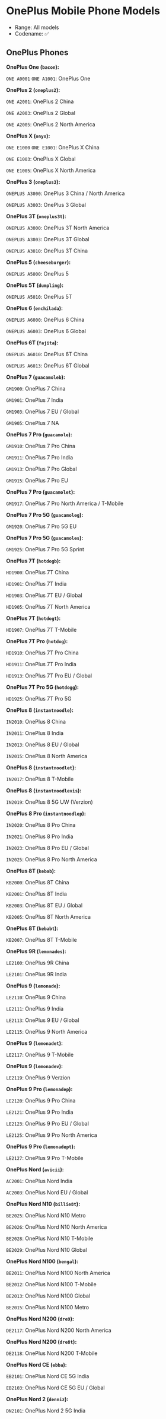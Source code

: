 # OnePlus Mobile Phone Models

- Range: All models
- Codename: ✅

## OnePlus Phones

**OnePlus One (`bacon`):**

`ONE A0001` `ONE A1001`: OnePlus One

**OnePlus 2 (`oneplus2`):**

`ONE A2001`: OnePlus 2 China

`ONE A2003`: OnePlus 2 Global

`ONE A2005`: OnePlus 2 North America

**OnePlus X (`onyx`):**

`ONE E1000` `ONE E1001`: OnePlus X China

`ONE E1003`: OnePlus X Global

`ONE E1005`: OnePlus X North America

**OnePlus 3 (`oneplus3`):**

`ONEPLUS A3000`: OnePlus 3 China / North America

`ONEPLUS A3003`: OnePlus 3 Global

**OnePlus 3T (`oneplus3t`):**

`ONEPLUS A3000`: OnePlus 3T North America

`ONEPLUS A3003`: OnePlus 3T Global

`ONEPLUS A3010`: OnePlus 3T China

**OnePlus 5 (`cheeseburger`):**

`ONEPLUS A5000`: OnePlus 5

**OnePlus 5T (`dumpling`):**

`ONEPLUS A5010`: OnePlus 5T

**OnePlus 6 (`enchilada`):**

`ONEPLUS A6000`: OnePlus 6 China

`ONEPLUS A6003`: OnePlus 6 Global

**OnePlus 6T (`fajita`):**

`ONEPLUS A6010`: OnePlus 6T China

`ONEPLUS A6013`: OnePlus 6T Global

**OnePlus 7 (`guacamoleb`):**

`GM1900`: OnePlus 7 China

`GM1901`: OnePlus 7 India

`GM1903`: OnePlus 7 EU / Global

`GM1905`: OnePlus 7 NA

**OnePlus 7 Pro (`guacamole`):**

`GM1910`: OnePlus 7 Pro China

`GM1911`: OnePlus 7 Pro India

`GM1913`: OnePlus 7 Pro Global
 
`GM1915`: OnePlus 7 Pro EU

**OnePlus 7 Pro (`guacamolet`):**

`GM1917`: OnePlus 7 Pro North America / T-Mobile

**OnePlus 7 Pro 5G (`guacamoleg`):**

`GM1920`: OnePlus 7 Pro 5G EU

**OnePlus 7 Pro 5G (`guacamoles`):**

`GM1925`: OnePlus 7 Pro 5G Sprint

**OnePlus 7T (`hotdogb`):**

`HD1900`: OnePlus 7T China

`HD1901`: OnePlus 7T India

`HD1903`: OnePlus 7T EU / Global

`HD1905`: OnePlus 7T North America

**OnePlus 7T (`hotdogt`):**

`HD1907`: OnePlus 7T T-Mobile

**OnePlus 7T Pro (`hotdog`):**

`HD1910`: OnePlus 7T Pro China

`HD1911`: OnePlus 7T Pro India

`HD1913`: OnePlus 7T Pro EU / Global

**OnePlus 7T Pro 5G (`hotdogg`):**

`HD1925`: OnePlus 7T Pro 5G

**OnePlus 8 (`instantnoodle`):**

`IN2010`: OnePlus 8 China

`IN2011`: OnePlus 8 India

`IN2013`: OnePlus 8 EU / Global

`IN2015`: OnePlus 8 North America

**OnePlus 8 (`instantnoodlet`):**

`IN2017`: OnePlus 8 T-Mobile

**OnePlus 8 (`instantnoodlevis`):**

`IN2019`: OnePlus 8 5G UW (Verzion)

**OnePlus 8 Pro (`instantnoodlep`):**

`IN2020`: OnePlus 8 Pro China

`IN2021`: OnePlus 8 Pro India

`IN2023`: OnePlus 8 Pro EU / Global

`IN2025`: OnePlus 8 Pro North America

**OnePlus 8T (`kebab`):**

`KB2000`: OnePlus 8T China

`KB2001`: OnePlus 8T India

`KB2003`: OnePlus 8T EU / Global

`KB2005`: OnePlus 8T North America

**OnePlus 8T (`kebabt`):**

`KB2007`: OnePlus 8T T-Mobile

**OnePlus 9R (`lemonades`):**

`LE2100`: OnePlus 9R China

`LE2101`: OnePlus 9R India

**OnePlus 9 (`lemonade`):**

`LE2110`: OnePlus 9 China

`LE2111`: OnePlus 9 India

`LE2113`: OnePlus 9 EU / Global

`LE2115`: OnePlus 9 North America

**OnePlus 9 (`lemonadet`):**

`LE2117`: OnePlus 9 T-Mobile

**OnePlus 9 (`lemonadev`):**

`LE2119`: OnePlus 9 Verzion

**OnePlus 9 Pro (`lemonadep`):**

`LE2120`: OnePlus 9 Pro China

`LE2121`: OnePlus 9 Pro India

`LE2123`: OnePlus 9 Pro EU / Global

`LE2125`: OnePlus 9 Pro North America

**OnePlus 9 Pro (`lemonadept`):**

`LE2127`: OnePlus 9 Pro T-Mobile

**OnePlus Nord (`avicii`):**

`AC2001`: OnePlus Nord India

`AC2003`: OnePlus Nord EU / Global

**OnePlus Nord N10 (`billie8t`):**

`BE2025`: OnePlus Nord N10 Metro

`BE2026`: OnePlus Nord N10 North America

`BE2028`: OnePlus Nord N10 T-Mobile

`BE2029`: OnePlus Nord N10 Global

**OnePlus Nord N100 (`bengal`):**

`BE2011`: OnePlus Nord N100 North America

`BE2012`: OnePlus Nord N100 T-Mobile

`BE2013`: OnePlus Nord N100 Global

`BE2015`: OnePlus Nord N100 Metro

**OnePlus Nord N200 (`dre9`):**

`DE2117`: OnePlus Nord N200 North America

**OnePlus Nord N200 (`dre8t`):**

`DE2118`: OnePlus Nord N200 T-Mobile

**OnePlus Nord CE (`ebba`):**

`EB2101`: OnePlus Nord CE 5G India

`EB2103`: OnePlus Nord CE 5G EU / Global

**OnePlus Nord 2 (`denniz`):**

`DN2101`: OnePlus Nord 2 5G India
